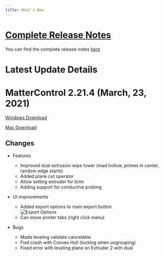 ```yaml
---
title: What's New
---
```


# [Complete Release Notes](release-notes.md)

You can find the complete release notes [here](release-notes.md)

# Latest Update Details

# MatterControl 2.21.4 (March, 23, 2021)
[Windows Download](https://mattercontrol.appspot.com/downloads/development/ag9zfm1hdHRlcmNvbnRyb2xyOwsSB1Byb2plY3QY6gcMCxINUHVibGljUmVsZWFzZRiAgLDf3NehCwwLEgZVcGxvYWQYgIDwiKGSlggM)

[Mac Download](https://mattercontrol.appspot.com/downloads/development/ag9zfm1hdHRlcmNvbnRyb2xyOwsSB1Byb2plY3QY7AcMCxINUHVibGljUmVsZWFzZRiAgLCf2Ib9CQwLEgZVcGxvYWQYgIDwiP7tkgkM)

## Changes

- Features
  - Improved dual extrusion wipe tower (mad hollow, primes in center, random edge starts)
  - Added plane cut operator
  - Allow setting extruder for brim
  - Adding support for conductive probing

- UI improvements
  - Added export options to main export button  
  ![Export Options](https://lh3.googleusercontent.com/FdAwQh48iivycVfGzJB8gNAN7tttlrib5lOFij9Ba0U3_SkkOF6_yUb_DPmb0Iq61uP5PZrJbk2INpr_ERB1RgeBF4wjrUVSPEjRRAZn=w310)
  - Can move printer tabs (right click menu)  

- Bugs
  - Made leveling validate cancelable
  - Fixd crash with Convex Hull (locking when ungrouping)
  - Fixed error with leveling plane on Extruder 2 with dual